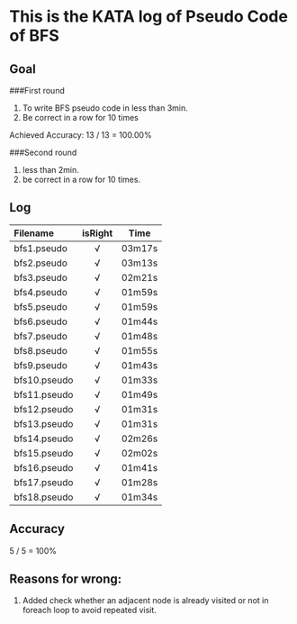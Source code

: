 # This is the KATA log of Pseudo Code of BFS

## Goal  
  
###First round  
  
1. To write BFS pseudo code in less than 3min.
2. Be correct in a row for 10 times
  
Achieved
Accuracy: 13 / 13 = 100.00%

###Second round  
  
1. less than 2min.
2. be correct in a row for 10 times.
  
## Log
  
| Filename           | isRight    | Time |
|:------------------ |:----------:|:----:|
| bfs1.pseudo        |√           |03m17s|
| bfs2.pseudo        |√           |03m13s|
| bfs3.pseudo        |√           |02m21s|
| bfs4.pseudo        |√           |01m59s|
| bfs5.pseudo        |√           |01m59s|
| bfs6.pseudo        |√           |01m44s|
| bfs7.pseudo        |√           |01m48s|
| bfs8.pseudo        |√           |01m55s|
| bfs9.pseudo        |√           |01m43s|
| bfs10.pseudo       |√           |01m33s|
| bfs11.pseudo       |√           |01m49s|
| bfs12.pseudo       |√           |01m31s|
| bfs13.pseudo       |√           |01m31s|
| bfs14.pseudo       |√           |02m26s|
| bfs15.pseudo       |√           |02m02s|
| bfs16.pseudo       |√           |01m41s|
| bfs17.pseudo       |√           |01m28s|
| bfs18.pseudo       |√           |01m34s|
  
## Accuracy
  
5 / 5 = 100%
  
## Reasons for wrong:
  
1. Added check whether an adjacent node is already visited or not in foreach loop to avoid repeated visit. 